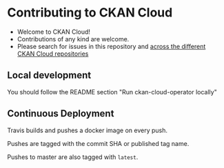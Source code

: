 # Contributing to CKAN Cloud

* Welcome to CKAN Cloud!
* Contributions of any kind are welcome.
* Please search for issues in this repository and [across the different CKAN Cloud repositories](https://github.com/search?q=repo%3Adatopian%2Fckan-cloud-docker+repo%3Adatopian%2Fckan-cloud-helm+repo%3Adatopian%2Fckan-cloud-cluster&type=Issues)

## Local development

You should follow the README section "Run ckan-cloud-operator locally"

## Continuous Deployment

Travis builds and pushes a docker image on every push.

Pushes are tagged with the commit SHA or published tag name.

Pushes to master are also tagged with `latest`.
